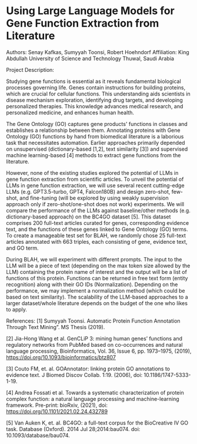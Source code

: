 # Using Large Language Models for Gene Function Extraction from Literature

Authors: Senay Kafkas, Sumyyah Toonsi, Robert Hoehndorf
Affiliation: King Abdullah University of Science and Technology 
Thuwal, Saudi Arabia

Project Description:

Studying gene functions is essential as it reveals fundamental biological processes governing life. Genes contain instructions for building proteins, which are crucial for cellular functions. This understanding aids scientists in disease mechanism exploration, identifying drug targets, and developing personalized therapies. This knowledge advances medical research, and personalized medicine, and enhances human health. 

The Gene Ontology (GO) captures gene products' functions in classes and establishes a relationship between them. Annotating proteins with Gene Ontology (GO) functions by hand from biomedical literature is a laborious task that necessitates automation. Earlier approaches primarily depended on unsupervised (dictionary-based [1,2], text similarity [3]) and supervised machine learning-based [4] methods to extract gene functions from the literature.

However, none of the existing studies explored the potential of LLMs in gene function extraction from scientific articles. To unveil the potential of LLMs in gene function extraction, we will use several recent cutting-edge LLMs (e.g. GPT3.5-turbo, GPT4, Falcon180B) and design zero-shot, few-shot, and fine-tuning (will be explored by using weakly supervision approach only if zero-shot/one-shot does not work) experiments. We will compare the performance of the LLMs against baseline/other methods (e.g. dictionary-based approach) on the BC4GO dataset [5]. This dataset comprises 200 full-text articles curated for genes, corresponding evidence text, and the functions of these genes linked to Gene Ontology (GO) terms. To create a manageable test set for BLAH, we randomly chose 25 full-text articles annotated with 663 triples, each consisting of gene, evidence text, and GO term.

During BLAH, we will experiment with different prompts. The input to the LLM will be a piece of text (depending on the max token size allowed by the LLM) containing the protein name of interest and the output will be a list of functions of this protein. Functions can be returned in free text form (entity recognition) along with their GO IDs (Normalization). Depending on the performance, we may implement a normalization method (which could be based on text similarity). The scalability of the LLM-based approaches to a larger dataset/whole literature depends on the budget of the one who likes to apply.

References:
[1] Sumyyah Toonsi. Automatic Protein Function Annotation Through Text Mining”. MS Thesis (2019).

[2] Jia-Hong Wang et al. GenCLiP 3: mining human genes’ functions and regulatory networks from PubMed based on co-occurrences and natural language processing, Bioinformatics, Vol. 36, Issue 6,  pp. 1973–1975, (2019), https://doi.org/10.1093/bioinformatics/btz807

[3] Couto FM, et. al. GOAnnotator: linking protein GO annotations to evidence text. J Biomed Discov Collab. 1:19. (2006),  doi: 10.1186/1747-5333-1-19. 

[4] Andrea Fossati et al. Towards a systematic characterization of protein complex function: a natural language processing and machine-learning framework. Pre-print: bioRxiv, (2021), doi: https://doi.org/10.1101/2021.02.24.432789

[5] Van Auken K, et. al. BC4GO: a full-text corpus for the BioCreative IV GO task. Database (Oxford). 2014 Jul 28;2014:bau074. doi: 10.1093/database/bau074.

